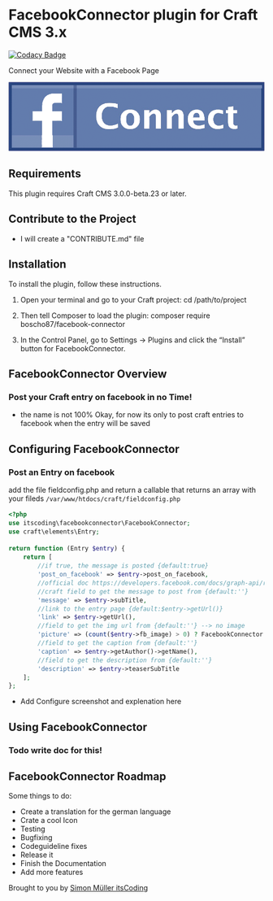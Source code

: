 # FacebookConnector plugin for Craft CMS 3.x
[![Codacy Badge](https://api.codacy.com/project/badge/Grade/e5bad32b62e145c29188de7645170778)](https://www.codacy.com/app/boscho87/facebook-connector?utm_source=github.com&amp;utm_medium=referral&amp;utm_content=boscho87/facebook-connector&amp;utm_campaign=Badge_Grade)

Connect your Website with a Facebook Page

![Screenshot](resources/img/plugin-logo.png)

## Requirements

This plugin requires Craft CMS 3.0.0-beta.23 or later.

## Contribute to the Project

  - I will create a "CONTRIBUTE.md" file

## Installation

To install the plugin, follow these instructions.

1. Open your terminal and go to your Craft project:
        cd /path/to/project

2. Then tell Composer to load the plugin:
        composer require boscho87/facebook-connector

3. In the Control Panel, go to Settings → Plugins and click the “Install” button for FacebookConnector.

## FacebookConnector Overview
 ### Post your Craft entry on facebook in no Time!

 - the name is not 100% Okay, for now its only to post craft entries to facebook when the entry will be saved

## Configuring FacebookConnector



### Post an Entry on facebook
add the file fieldconfig.php and return a callable that returns an array with your fileds
`/var/www/htdocs/craft/fieldconfig.php`

```php
<?php
use itscoding\facebookconnector\FacebookConnector;
use craft\elements\Entry;

return function (Entry $entry) {
    return [
        //if true, the message is posted {default:true}
        'post_on_facebook' => $entry->post_on_facebook,
        //official doc https://developers.facebook.com/docs/graph-api/reference/v2.10/post
        //craft field to get the message to post from {default:''}
        'message' => $entry->subTitle,
        //link to the entry page {default:$entry->getUrl()}
        'link' => $entry->getUrl(),
        //field to get the img url from {default:''} --> no image
        'picture' => (count($entry->fb_image) > 0) ? FacebookConnector::getBaseUrl() . $entry->fb_image->first()->getUrl() : '',
        //field to get the caption from {default:''}
        'caption' => $entry->getAuthor()->getName(),
        //field to get the description from {default:''}
        'description' => $entry->teaserSubTitle
    ];
};
```

 - Add Configure screenshot and explenation here
 
 
## Using FacebookConnector

### Todo write doc for this!

## FacebookConnector Roadmap

Some things to do:

* Create a translation for the german language
* Crate a cool Icon
* Testing
* Bugfixing
* Codeguideline fixes
* Release it
* Finish the Documentation
* Add more features

Brought to you by [Simon Müller itsCoding](https://www.itscoding.ch)
